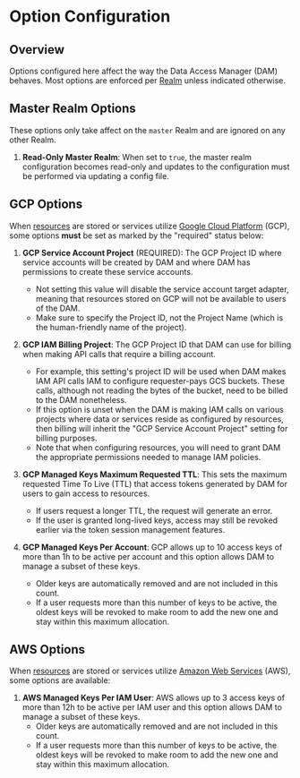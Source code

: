 # Option Configuration

## Overview

Options configured here affect the way the Data Access Manager (DAM) behaves.
Most options are enforced per [Realm](../../../shared/admin/concepts.md#realms)
unless indicated otherwise.

## Master Realm Options

These options only take affect on the `master` Realm and are ignored on any
other Realm.

1. **Read-Only Master Realm**: When set to `true`, the master realm
   configuration becomes read-only and updates to the configuration must be
   performed via updating a config file.

## GCP Options

When [resources](resources.md) are stored or services utilize [Google Cloud
Platform](https://cloud.google.com/gcp) (GCP), some options **must** be set as
marked by the "required" status below:

1. **GCP Service Account Project** (REQUIRED): The GCP Project ID where service
   accounts will be created by DAM and where DAM has permissions to create these
   service accounts.
   *  Not setting this value will disable the service account target adapter,
      meaning that resources stored on GCP will not be available to users of the
      DAM.
   *  Make sure to specify the Project ID, not the Project Name (which is the
      human-friendly name of the project).

1. **GCP IAM Billing Project**: The GCP Project ID that DAM can use for billing
   when making API calls that require a billing account.
   *  For example, this setting's project ID will be used when DAM makes IAM API
      calls IAM to configure requester-pays GCS buckets. These calls, although
      not reading the bytes of the bucket, need to be billed to the DAM
      nonetheless.
   *  If this option is unset when the DAM is making IAM calls on various
      projects where data or services reside as configured by resources, then
      billing will inherit the "GCP Service Account Project" setting for billing
      purposes.
   *  Note that when configuring resources, you will need to grant DAM the
      appropriate permissions needed to manage IAM policies.

1. **GCP Managed Keys Maximum Requested TTL**: This sets the maximum requested
   Time To Live (TTL) that access tokens generated by DAM for users to gain
   access to resources.
   *  If users request a longer TTL, the request will generate an error.
   *  If the user is granted long-lived keys, access may still be revoked
      earlier via the token session management features.

1. **GCP Managed Keys Per Account**: GCP allows up to 10 access keys of more
   than 1h to be active per account and this option allows DAM to manage a
   subset of these keys.
   *  Older keys are automatically removed and are not included in this count.
   *  If a user requests more than this number of keys to be active, the oldest
      keys will be revoked to make room to add the new one and stay within this
      maximum allocation.

## AWS Options

When [resources](resources.md) are stored or services utilize [Amazon Web
Services](https://aws.amazon.com) (AWS), some options are available:

1. **AWS Managed Keys Per IAM User**: AWS allows up to 3 access keys of more
   than 12h to be active per IAM user and this option allows DAM to manage a
   subset of these keys.
   *  Older keys are automatically removed and are not included in this count.
   *  If a user requests more than this number of keys to be active, the oldest
      keys will be revoked to make room to add the new one and stay within this
      maximum allocation.
